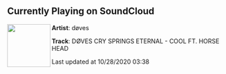 ## Currently Playing on SoundCloud

[<img align="left" width="100" src="https://i1.sndcdn.com/artworks-000123568391-kwg663-t50x50.jpg">](https://soundcloud.com/dovescry/d-ves-cry-springs-eternal-cool?in=dovescry/sets/doves-cry-springs-eternal)

**Artist**: døves 

**Track**: DØVES CRY SPRINGS ETERNAL - COOL FT. HORSE HEAD

Last updated at 10/28/2020 03:38
